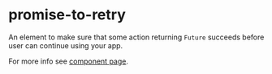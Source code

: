 # promise-to-retry

An element to make sure that some action returning `Future` succeeds before user can continue using your app.

For more info see [component page](https://github.com/firmfirm/promise-to-retry/index.html).
